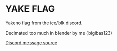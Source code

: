 ﻿# YAKE FLAG

Yakeno flag from the ice/blk discord.

Decimated too much in blender by me (bigibas123)

[Discord message source](https://discord.com/channels/1002995024730001469/1030940709987033158/1175917653517418627)

